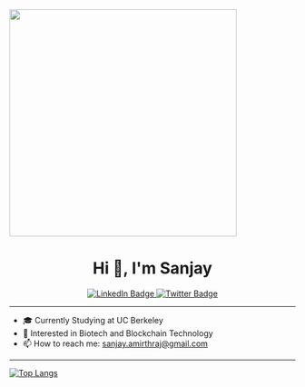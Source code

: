 <img width="400" src="https://studentunion.berkeley.edu/wp-content/uploads/2021/01/Sather-tower-1920x1080-1.png"> 

<h1 align="center">Hi 👋, I'm Sanjay</h1>

<!--
**sanjayamirthraj/sanjayamirthraj** is a ✨ _special_ ✨ repository because its `README.md` (this file) appears on your GitHub profile.

Here are some ideas to get you started:

- 🔭 I’m currently working on ...
- 🌱 I’m currently learning ...
- 👯 I’m looking to collaborate on ...
- 🤔 I’m looking for help with ...
- 💬 Ask me about ...
- 📫 How to reach me: ...
- 😄 Pronouns: ...
- ⚡ Fun fact: ...
-->
<div id="badges" align="center">
  <a href="https://www.linkedin.com/in/sanjay-amirthraj/">
    <img src="https://img.shields.io/badge/LinkedIn-blue?style=for-the-badge&logo=linkedin&logoColor=white" alt="LinkedIn Badge"/>
  </a>
  <a href="https://x.com/sanjayamirthraj">
    <img src="https://img.shields.io/badge/Twitter-blue?style=for-the-badge&logo=twitter&logoColor=white" alt="Twitter Badge"/>
  </a>
</div>

---

- 🎓 Currently Studying at UC Berkeley
- 💭 Interested in Biotech and Blockchain Technology
- 📫 How to reach me: sanjay.amirthraj@gmail.com
  
---

[![Top Langs](https://github-readme-stats.vercel.app/api/top-langs/?username=sanjayamirthraj&layout=compact&theme=vision-friendly-dark)](https://github.com/anuraghazra/github-readme-stats)

